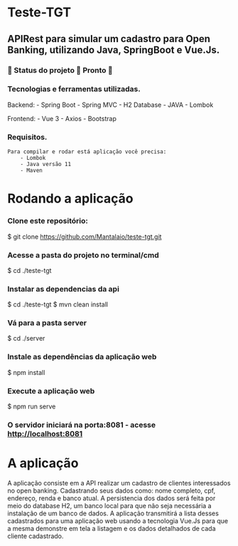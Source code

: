 # Teste-TGT
## APIRest para simular um cadastro para Open Banking, utilizando Java, SpringBoot e Vue.Js.

<h3 align="left"> 
	🚧  Status do projeto 🚀 Pronto  🚧
</h3>


<h3 align="left">
		Tecnologias e ferramentas utilizadas.
</h3>
  Backend:
    - Spring Boot
    - Spring MVC
    - H2 Database
    - JAVA
		- Lombok
    
  Frontend:
    - Vue 3
    - Axios
    - Bootstrap


### Requisitos.

	Para compilar e rodar está aplicação você precisa:
		- Lombok
		- Java versão 11
		- Maven
		
# Rodando a aplicação

### Clone este repositório:
 $ git clone <https://github.com/Mantalaio/teste-tgt.git>
 
 ### Acesse a pasta do projeto no terminal/cmd
 $ cd ./teste-tgt
 
 ### Instalar as dependencias da api
 
$ cd ./teste-tgt
$ mvn clean install
 
 ### Vá para a pasta server
$ cd ./server

### Instale as dependências da aplicação web
$ npm install 

### Execute a aplicação web
$ npm run serve

### O servidor iniciará na porta:8081 - acesse <http://localhost:8081> 

# A aplicação

A aplicação consiste em a API realizar um cadastro de clientes interessados no open banking. Cadastrando seus dados como: nome completo, cpf, endereço, renda e banco atual. A persistencia dos dados será feita por meio do database H2, um banco local para que não seja necessária a instalação de um banco de dados. A aplicação transmitirá a lista desses cadastrados para uma aplicação web usando a tecnologia Vue.Js para que a mesma demonstre em tela a listagem e os dados detalhados de cada cliente cadastrado.







